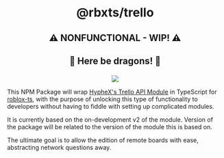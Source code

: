 <h1><p align=center>@rbxts/trello</p></h1>
<h2><p align=center>⚠️ NONFUNCTIONAL - WIP! ⚠️ </p></h2>
<h2><p align=center>🐉 Here be dragons! 🐉</p></h2>

<a href="https://www.npmjs.com/package/@rbxts/trello">
    <p align=center><img src="https://badge.fury.io/js/%40rbxts%2Ftrello.svg"></p>
</a>

This NPM Package will wrap [HypheX's Trello API Module](https://github.com/HypheX/roblox-trello/tree/v2-dev) in TypeScript for [roblox-ts](https://roblox-ts.github.io), with the purpose of unlocking this type of functionality to developers without having to fiddle with setting up complicated modules.

It is currently based on the on-development v2 of the module. Version of the package will be related to the version of the module this is based on.

The ultimate goal is to allow the edition of remote boards with ease, abstracting network questions away.
